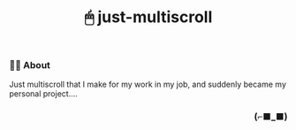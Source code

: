<h1 align="center">🖱 just-multiscroll</h1>

<br>

### 👨‍💻 About

Just multiscroll that I make for my work in my job, and suddenly became my personal project....

<h3 align="right">(⌐■_■)</h3>

